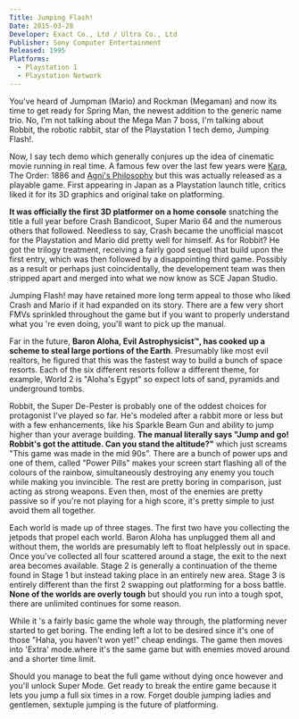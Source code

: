 ```yaml
---
Title: Jumping Flash!
Date: 2015-03-28
Developer: Exact Co., Ltd / Ultra Co., Ltd  
Publisher: Sony Computer Entertainment  
Released: 1995  
Platforms:
  - Playstation 1
  - Playstation Network
---
```


You've heard of Jumpman (Mario) and Rockman (Megaman) and now its time to get
ready for Spring Man, the newest addition to the generic name trio. No, I'm
not talking about the Mega Man 7 boss, I'm talking about Robbit, the robotic
rabbit, star of the Playstation 1 tech demo, Jumping Flash!.  
  
Now, I say tech demo which generally conjures up the idea of cinematic movie
running in real time. A famous few over the last few years were
[Kara](https://www.youtube.com/watch?v=1EvqiGm0wz8), The Order: 1886 and
[Agni's Philosophy](https://www.youtube.com/watch?v=UVX0OUO9ptU) but this was
actually released as a playable game. First appearing in Japan as a
Playstation launch title, critics liked it for its 3D graphics and original
take on platforming.  
  
**It was officially the first 3D platformer on a home console** snatching the
title a full year before Crash Bandicoot, Super Mario 64 and the numerous
others that followed. Needless to say, Crash became the unofficial mascot for
the Playstation and Mario did pretty well for himself. As for Robbit? He got
the trilogy treatment, receiving a fairly good sequel that build upon the
first entry, which was then followed by a disappointing third game. Possibly
as a result or perhaps just coincidentally, the developement team was then
stripped apart and merged into what we now know as SCE Japan Studio.  
  
Jumping Flash! may have retained more long term appeal to those who liked
Crash and Mario if it had expanded on its story. There are a few very short
FMVs sprinkled throughout the game but if you want to properly understand what
you 're even doing, you'll want to pick up the manual.  
  
Far in the future, **Baron Aloha, Evil Astrophysicist™, has cooked up a scheme
to steal large portions of the Earth**. Presumably like most evil realtors, he
figured that this was the fastest way to build a bunch of space resorts. Each
of the six different resorts follow a different theme, for example, World 2 is
"Aloha's Egypt" so expect lots of sand, pyramids and underground tombs.  
  
Robbit, the Super De-Pester is probably one of the oddest choices for
protagonist I've played so far. He's modeled after a rabbit more or less but
with a few enhancements, like his Sparkle Beam Gun and ability to jump higher
than your average building. **The manual literally says "Jump and go! Robbit's
got the attitude. Can you stand the altitude?"** which just screams "This game
was made in the mid 90s". There are a bunch of power ups and one of them,
called "Power Pills" makes your screen start flashing all of the colours of
the rainbow, simultaneously destroying any enemy you touch while making you
invincible. The rest are pretty boring in comparison, just acting as strong
weapons. Even then, most of the enemies are pretty passive so if you're not
playing for a high score, it's pretty simple to just avoid them all together.  
  
Each world is made up of three stages. The first two have you collecting the
jetpods that propel each world. Baron Aloha has unplugged them all and without
them, the worlds are presumably left to float helplessly out in space. Once
you've collected all four scattered around a stage, the exit to the next area
becomes available. Stage 2 is generally a continuation of the theme found in
Stage 1 but instead taking place in an entirely new area. Stage 3 is entirely
different than the first 2 swapping out platforming for a boss battle. **None
of the worlds are overly tough** but should you run into a tough spot, there
are unlimited continues for some reason.  
  
While it 's a fairly basic game the whole way through, the platforming never
started to get boring. The ending left a lot to be desired since it's one of
those "Haha, you haven't won yet!" cheap endings. The game then moves into
'Extra' mode.where it's the same game but with enemies moved around and a
shorter time limit.  
  
Should you manage to beat the full game without dying once however and you'll
unlock Super Mode. Get ready to break the entire game because it lets you jump
a full six times in a row. Forget double jumping ladies and gentlemen,
sextuple jumping is the future of platforming.  

